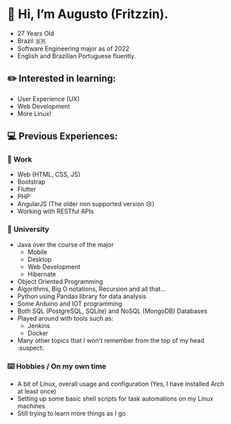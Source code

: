 # :wave: Hi, I’m Augusto (Fritzzin).
- 27 Years Old
- Brazil 🇧🇷
- Software Engineering major as of 2022
- English and Brazilian Portuguese fluently.

## :pencil2: Interested in learning:
  - User Experience (UX)
  - Web Development
  - More Linux!
    
## :computer: Previous Experiences:
  ### :briefcase: Work
  - Web (HTML, CSS, JS)
  - Bootstrap
  - Flutter
  - PHP
  - AngularJS (The older non supported version 😢)
  - Working with RESTful APIs
  
  ### :open_book: University
  - Java over the course of the major
    - Mobile
    - Desktop
    - Web Development
    - Hibernate
  - Object Oriented Programming
  - Algorithms, Big O notations, Recursion and all that...
  - Python using Pandas library for data analysis
  - Some Arduino and IOT programming
  - Both SQL (PostgreSQL, SQLite) and NoSQL (MongoDB) Databases
  - Played around with tools such as:
    - Jenkins
    - Docker
  - Many other topics that I won't remember from the top of my head :suspect:

  ### ⌨️ Hobbies / On my own time
  - A bit of Linux, overall usage and configuration (Yes, I have installed Arch at least once)
  - Setting up some basic shell scripts for task automations on my Linux machines
  - Still trying to learn more things as I go
<!---
Fritzzin/Fritzzin is a ✨ special ✨ repository because its `README.md` (this file) appears on your GitHub profile.
You can click the Preview link to take a look at your changes.
--->
